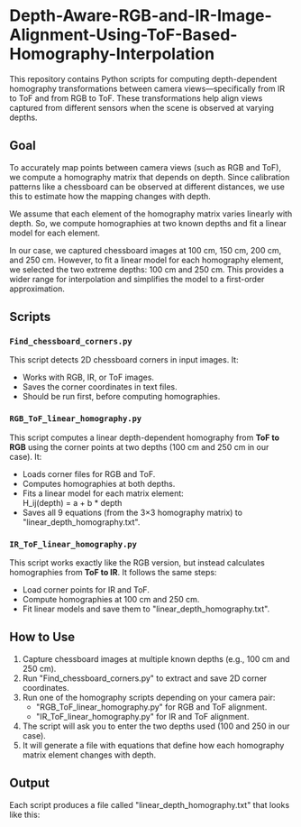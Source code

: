 # Depth-Aware-RGB-and-IR-Image-Alignment-Using-ToF-Based-Homography-Interpolation

This repository contains Python scripts for computing depth-dependent homography transformations between camera views—specifically from IR to ToF and from RGB to ToF. These transformations help align views captured from different sensors when the scene is observed at varying depths.

## Goal

To accurately map points between camera views (such as RGB and ToF), we compute a homography matrix that depends on depth. Since calibration patterns like a chessboard can be observed at different distances, we use this to estimate how the mapping changes with depth.

We assume that each element of the homography matrix varies linearly with depth. So, we compute homographies at two known depths and fit a linear model for each element.

In our case, we captured chessboard images at 100 cm, 150 cm, 200 cm, and 250 cm.
However, to fit a linear model for each homography element, we selected the two extreme depths: 100 cm and 250 cm. This provides a wider range for interpolation and simplifies the model to a first-order approximation.

## Scripts

### `Find_chessboard_corners.py`
This script detects 2D chessboard corners in input images. It:
- Works with RGB, IR, or ToF images.
- Saves the corner coordinates in text files.
- Should be run first, before computing homographies.

### `RGB_ToF_linear_homography.py`
This script computes a linear depth-dependent homography from **ToF to RGB** using the corner points at two depths (100 cm and 250 cm in our case). It:
- Loads corner files for RGB and ToF.
- Computes homographies at both depths.
- Fits a linear model for each matrix element:  
  H_ij(depth) = a + b * depth
- Saves all 9 equations (from the 3×3 homography matrix) to "linear_depth_homography.txt".

### `IR_ToF_linear_homography.py`
This script works exactly like the RGB version, but instead calculates homographies from **ToF to IR**. It follows the same steps:
- Load corner points for IR and ToF.
- Compute homographies at 100 cm and 250 cm.
- Fit linear models and save them to "linear_depth_homography.txt".

## How to Use

1. Capture chessboard images at multiple known depths (e.g., 100 cm and 250 cm).
2. Run "Find_chessboard_corners.py" to extract and save 2D corner coordinates.
3. Run one of the homography scripts depending on your camera pair:
   - "RGB_ToF_linear_homography.py" for RGB and ToF alignment.
   - "IR_ToF_linear_homography.py" for IR and ToF alignment.
4. The script will ask you to enter the two depths used (100 and 250 in our case).
5. It will generate a file with equations that define how each homography matrix element changes with depth.

## Output

Each script produces a file called "linear_depth_homography.txt" that looks like this:
